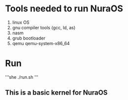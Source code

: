 # Tools needed to run NuraOS
1. linux OS
2. gnu compiler tools (gcc, ld, as)
3. nasm
4. grub bootloader
5. qemu qemu-system-x86_64

# Run
'''she
./run.sh
'''

## This is a basic kernel for NuraOS
